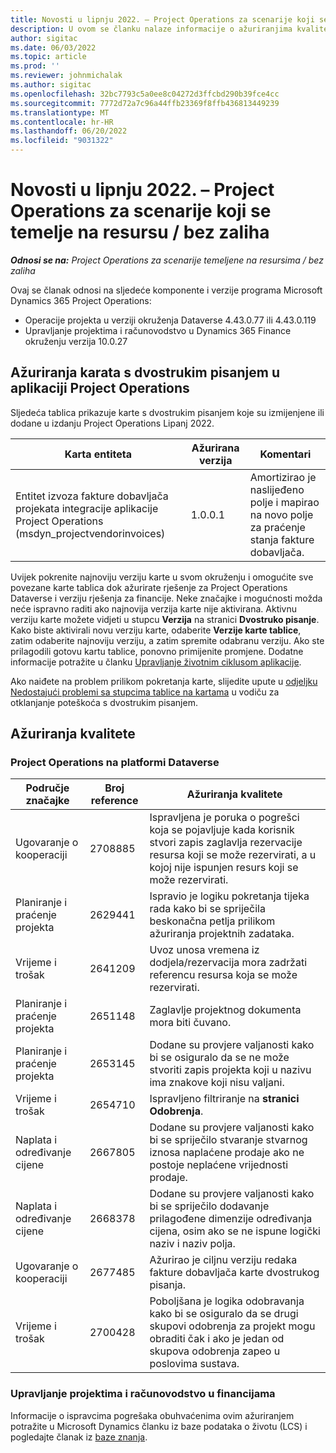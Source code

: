 ```yaml
---
title: Novosti u lipnju 2022. – Project Operations za scenarije koji se temelje na resursu / bez zaliha
description: U ovom se članku nalaze informacije o ažuriranjima kvalitete koja su dostupna u microsoftovu izdanju iz Dynamics 365 Project Operations lipnja 2022. za scenarije koji se temelje na resursima/nenaseljenim resursima.
author: sigitac
ms.date: 06/03/2022
ms.topic: article
ms.prod: ''
ms.reviewer: johnmichalak
ms.author: sigitac
ms.openlocfilehash: 32bc7793c5a0ee8c04272d3ffcbd290b39fce4cc
ms.sourcegitcommit: 7772d72a7c96a44ffb23369f8ffb436813449239
ms.translationtype: MT
ms.contentlocale: hr-HR
ms.lasthandoff: 06/20/2022
ms.locfileid: "9031322"
---
```

# <a name="whats-new-june-2022---project-operations-for-resourcenon-stocked-based-scenarios"></a>Novosti u lipnju 2022. – Project Operations za scenarije koji se temelje na resursu / bez zaliha

_**Odnosi se na:** Project Operations za scenarije temeljene na resursima / bez zaliha_

Ovaj se članak odnosi na sljedeće komponente i verzije programa Microsoft Dynamics 365 Project Operations:

- Operacije projekta u verziji okruženja Dataverse 4.43.0.77 ili 4.43.0.119
- Upravljanje projektima i računovodstvo u Dynamics 365 Finance okruženju verzija 10.0.27

## <a name="project-operations-dual-write-maps-updates"></a>Ažuriranja karata s dvostrukim pisanjem u aplikaciji Project Operations

Sljedeća tablica prikazuje karte s dvostrukim pisanjem koje su izmijenjene ili dodane u izdanju Project Operations Lipanj 2022.

| Karta entiteta | Ažurirana verzija | Komentari |
| --- | --- | --- |
| Entitet izvoza fakture dobavljača projekata integracije aplikacije Project Operations (msdyn_projectvendorinvoices) | 1.0.0.1 | Amortizirao je naslijeđeno polje i mapirao na novo polje za praćenje stanja fakture dobavljača. |

Uvijek pokrenite najnoviju verziju karte u svom okruženju i omogućite sve povezane karte tablica dok ažurirate rješenje za Project Operations Dataverse i verziju rješenja za financije. Neke značajke i mogućnosti možda neće ispravno raditi ako najnovija verzija karte nije aktivirana. Aktivnu verziju karte možete vidjeti u stupcu **Verzija** na stranici **Dvostruko pisanje**. Kako biste aktivirali novu verziju karte, odaberite **Verzije karte tablice**, zatim odaberite najnoviju verziju, a zatim spremite odabranu verziju. Ako ste prilagodili gotovu kartu tablice, ponovno primijenite promjene. Dodatne informacije potražite u članku [Upravljanje životnim ciklusom aplikacije](/dynamics365/fin-ops-core/dev-itpro/data-entities/dual-write/app-lifecycle-management).

Ako naiđete na problem prilikom pokretanja karte, slijedite upute u [odjeljku Nedostajući problemi sa stupcima tablice na kartama](/dynamics365/fin-ops-core/dev-itpro/data-entities/dual-write/dual-write-troubleshooting-finops-upgrades#missing-table-columns-issue-on-maps) u vodiču za otklanjanje poteškoća s dvostrukim pisanjem.

## <a name="quality-updates"></a>Ažuriranja kvalitete

### <a name="project-operations-on-dataverse"></a>Project Operations na platformi Dataverse

| Područje značajke | Broj reference | Ažuriranja kvalitete |
| --- | --- | --- |
| Ugovaranje o kooperaciji | 2708885 | Ispravljena je poruka o pogrešci koja se pojavljuje kada korisnik stvori zapis zaglavlja rezervacije resursa koji se može rezervirati, a u kojoj nije ispunjen resurs koji se može rezervirati. |
| Planiranje i praćenje projekta | 2629441 | Ispravio je logiku pokretanja tijeka rada kako bi se spriječila beskonačna petlja prilikom ažuriranja projektnih zadataka. |
| Vrijeme i trošak | 2641209 | Uvoz unosa vremena iz dodjela/rezervacija mora zadržati referencu resursa koja se može rezervirati. |
| Planiranje i praćenje projekta | 2651148 | Zaglavlje projektnog dokumenta mora biti čuvano.|
| Planiranje i praćenje projekta | 2653145 | Dodane su provjere valjanosti kako bi se osiguralo da se ne može stvoriti zapis projekta koji u nazivu ima znakove koji nisu valjani. |
| Vrijeme i trošak | 2654710 | Ispravljeno filtriranje na **stranici Odobrenja**. |
| Naplata i određivanje cijene | 2667805 | Dodane su provjere valjanosti kako bi se spriječilo stvaranje stvarnog iznosa naplaćene prodaje ako ne postoje neplaćene vrijednosti prodaje. |
| Naplata i određivanje cijene | 2668378 | Dodane su provjere valjanosti kako bi se spriječilo dodavanje prilagođene dimenzije određivanja cijena, osim ako se ne ispune logički naziv i naziv polja. |
| Ugovaranje o kooperaciji | 2677485 | Ažurirao je ciljnu verziju redaka fakture dobavljača karte dvostrukog pisanja. |
| Vrijeme i trošak | 2700428 | Poboljšana je logika odobravanja kako bi se osiguralo da se drugi skupovi odobrenja za projekt mogu obraditi čak i ako je jedan od skupova odobrenja zapeo u poslovima sustava. |

### <a name="project-management-and-accounting-in-finance"></a>Upravljanje projektima i računovodstvo u financijama

Informacije o ispravcima pogrešaka obuhvaćenima ovim ažuriranjem potražite u Microsoft Dynamics članku iz baze podataka o životu (LCS) i pogledajte članak iz [baze znanja](https://fix.lcs.dynamics.com/Issue/Details?bugId=673271).
